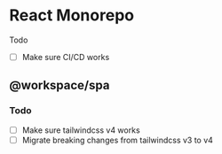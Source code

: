 # React Monorepo

Todo

- [ ] Make sure CI/CD works

## @workspace/spa

### Todo

- [ ] Make sure tailwindcss v4 works
- [ ] Migrate breaking changes from tailwindcss v3 to v4
